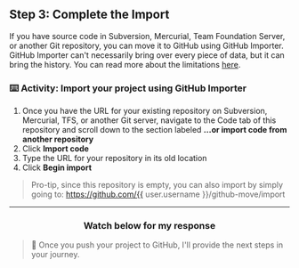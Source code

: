 ## Step 3: Complete the Import

If you have source code in Subversion, Mercurial, Team Foundation Server, or another Git repository, you can move it to GitHub using GitHub Importer. GitHub Importer can't necessarily bring over every piece of data, but it can bring the history. You can read more about the limitations [here](https://help.github.com/articles/about-github-importer/).

### :keyboard: Activity: Import your project using GitHub Importer

1. Once you have the URL for your existing repository on Subversion, Mercurial, TFS, or another Git server, navigate to the Code tab of this repository and scroll down to the section labeled **…or import code from another repository**
1. Click **Import code**
1. Type the URL for your repository in its old location
1. Click **Begin import**

> Pro-tip, since this repository is empty, you can also import by simply going to: https://github.com/{{ user.username }}/github-move/import

<hr>
<h3 align="center">Watch below for my response</h3>

> :robot: Once you push your project to GitHub, I'll provide the next steps in your journey.
